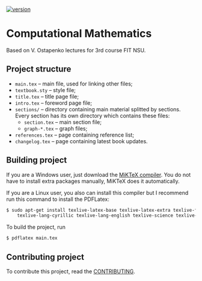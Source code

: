 <p align="left">
 	<a href="https://coveralls.io/mu2so4/Computational-Mathematics-Book">
		<img src="https://img.shields.io/badge/version-1.0.1-green"
			alt="version">
	</a>
</p>

# Computational Mathematics
Based on V. Ostapenko lectures for 3rd course FIT NSU.

## Project structure
* `main.tex` &ndash; main file, used for linking other files;
* `textbook.sty` &ndash; style file;
* `title.tex` &ndash; title page file;
* `intro.tex` &ndash; foreword page file;
* `sections/` &ndash; directory containing main material splitted by sections.
  Every section has its own directory which contains these files:
    * `section.tex` &ndash; main section file;
    * `graph-*.tex` &ndash; graph files;
* `references.tex` &ndash; page containing reference list;
* `changelog.tex` &ndash; page containing latest book updates.

## Building project
If you are a Windows user, just download the
[MiKTeX compiler](https://miktex.org/download). You do not have to install extra
packages manually, MiKTeX does it automatically.

If you are a Linux user, you also can install this compiler but I recommend run
this command to install the PDFLatex:

```sh
$ sudo apt-get install texlive-latex-base texlive-latex-extra texlive-fonts-recommended \
	texlive-lang-cyrillic texlive-lang-english texlive-science texlive-fonts-extra
```

To build the project, run

```sh
$ pdflatex main.tex
```

## Contributing project
To contribute this project, read the [CONTRIBUTING](CONTRIBUTING.md).
